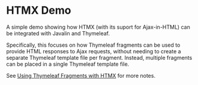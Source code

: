 # HTMX Demo
 
A simple demo showing how HTMX (with its suport for Ajax-in-HTML) can be integrated with Javalin and Thymeleaf.

Specifically, this focuses on how Thymeleaf fragments can be used to provide HTML responses to Ajax requests, without needing to create a separate Thymeleaf template file per fragment. Instead, multiple fragments can be placed in a single Thymeleaf template file.

See [Using Thymeleaf Fragments with HTMX]() for more notes.
